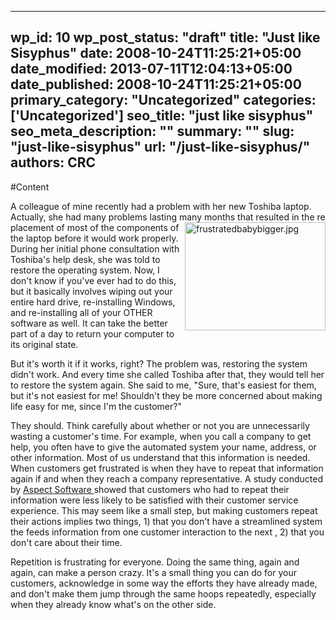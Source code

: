 
---
wp_id: 10
wp_post_status: "draft" 
title: "Just like Sisyphus"
date: 2008-10-24T11:25:21+05:00
date_modified: 2013-07-11T12:04:13+05:00
date_published: 2008-10-24T11:25:21+05:00
primary_category: "Uncategorized"
categories: ['Uncategorized'] 
seo_title: "just like sisyphus"
seo_meta_description: ""
summary: "" 
slug: "just-like-sisyphus"
url: "/just-like-sisyphus/"
authors: CRC
---

#Content

A colleague of mine recently had a problem with her new Toshiba laptop. Actually, she had many problems lasting many months that resulted in the re[<img align="right" alt="frustratedbabybigger.jpg" src="http://01ec89a.netsolhost.com/wp-content/uploads/2008/10/frustratedbabybigger.jpg" style="width: 225px; height: 173px;" title="frustratedbabybigger.jpg"/>](http://01ec89a.netsolhost.com/wp-content/uploads/2008/10/frustratedbabybigger.jpg)placement of most of the components of the laptop before it would work properly. During her initial phone consultation with Toshiba's help desk, she was told to restore the operating system. Now, I don't know if you've ever had to do this, but it basically involves wiping out your entire hard drive, re-installing Windows, and re-installing all of your OTHER software as well. It can take the better part of a day to return your computer to its original state.

But it's worth it if it works, right? The problem was, restoring the system didn't work. And every time she called Toshiba after that, they would tell her to restore the system again. She said to me, "Sure, that's easiest for them, but it's not easiest for me! Shouldn't they be more concerned about making life easy for me, since I'm the customer?"

They should. Think carefully about whether or not you are unnecessarily wasting a customer's time. For example, when you call a company to get help, you often have to give the automated system your name, address, or other information. Most of us understand that this information is needed. When customers get frustrated is when they have to repeat that information again if and when they reach a company representative. A study conducted by [Aspect Software ](http://http://www.aspectindex.com/index_na/)showed that customers who had to repeat their information were less likely to be satisfied with their customer service experience. This may seem like a small step, but making customers repeat their actions implies two things, 1) that you don't have a streamlined system the feeds information from one customer interaction to the next , 2) that you don't care about their time.

Repetition is frustrating for everyone. Doing the same thing, again and again, can make a person crazy. It's a small thing you can do for your customers, acknowledge in some way the efforts they have already made, and don't make them jump through the same hoops repeatedly, especially when they already know what's on the other side.

